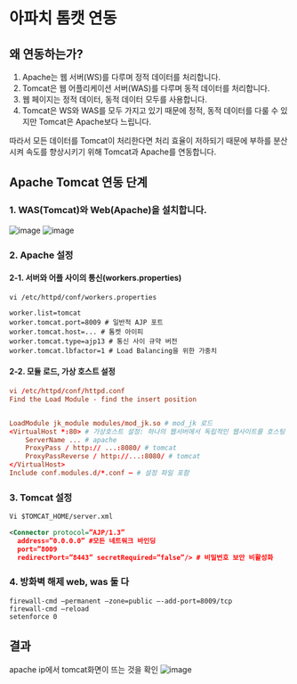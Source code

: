 # 아파치 톰캣 연동

## 왜 연동하는가?

1. Apache는 웹 서버(WS)를 다루며 정적 데이터를 처리합니다.
2. Tomcat은 웹 어플리케이션 서버(WAS)를 다루며 동적 데이터를 처리합니다.
3. 웹 페이지는 정적 데이터, 동적 데이터 모두를 사용합니다.
4. Tomcat은 WS와 WAS를 모두 가지고 있기 때문에 정적, 동적 데이터를 다룰 수 있지만 Tomcat은 Apache보다 느립니다.


따라서 모든 데이터를 Tomcat이 처리한다면 처리 효율이 저하되기 때문에 부하를 분산시켜 속도를 향상시키기 위해 Tomcat과 Apache를 연동합니다.

## Apache Tomcat 연동 단계

### 1. WAS(Tomcat)와 Web(Apache)을 설치합니다.
![image](https://github.com/auspicious0/apache_tomcat_connect/assets/108572025/1c69b9bb-f8a1-46fa-90f0-6f1cee0e0e2f)  ![image](https://github.com/auspicious0/apache_tomcat_connect/assets/108572025/56674356-2ed5-49ed-954c-f1ea3e39cb87)

### 2. Apache 설정

#### 2-1. 서버와 어플 사이의 통신(workers.properties)

```properties
vi /etc/httpd/conf/workers.properties

worker.list=tomcat
worker.tomcat.port=8009 # 일반적 AJP 포트
worker.tomcat.host=... # 톰켓 아이피
worker.tomcat.type=ajp13 # 통신 사이 규약 버전
worker.tomcat.lbfactor=1 # Load Balancing을 위한 가중치
```

#### 2-2. 모듈 로드, 가상 호스트 설정
```httpd.conf
vi /etc/httpd/conf/httpd.conf
Find the Load Module - find the insert position


LoadModule jk_module modules/mod_jk.so # mod_jk 로드
<VirtualHost *:80> # 가상호스트 설정: 하나의 웹서버에서 독립적인 웹사이트를 호스팅
	ServerName ... # apache
	ProxyPass / http:// ...:8080/ # tomcat
	ProxyPassReverse / http://...:8080/ # tomcat
</VirtualHost>
Include conf.modules.d/*.conf – # 설정 파일 포함
```

### 3. Tomcat 설정

```server.xml
Vi $TOMCAT_HOME/server.xml

<Connector protocol=”AJP/1.3”
  address=”0.0.0.0” #모든 네트워크 바인딩
  port=”8009
  redirectPort=”8443” secretRequired=”false”/> # 비밀번호 보안 비활성화
```

### 4. 방화벽 해제 web, was 둘 다

```firewall-cmd
firewall-cmd –permanent –zone=public –-add-port=8009/tcp
firewall-cmd –reload
setenforce 0

```
## 결과
apache ip에서 tomcat화면이 뜨는 것을 확인
![image](https://github.com/auspicious0/apache_tomcat_connect/assets/108572025/f5a8eac3-e26c-4009-ba00-0e06d34d2136)


